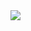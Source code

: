 <img src="https://github-readme-stats.vercel.app/api?username=k-samuel&count_private=true&show_icons=true&theme=dark">

